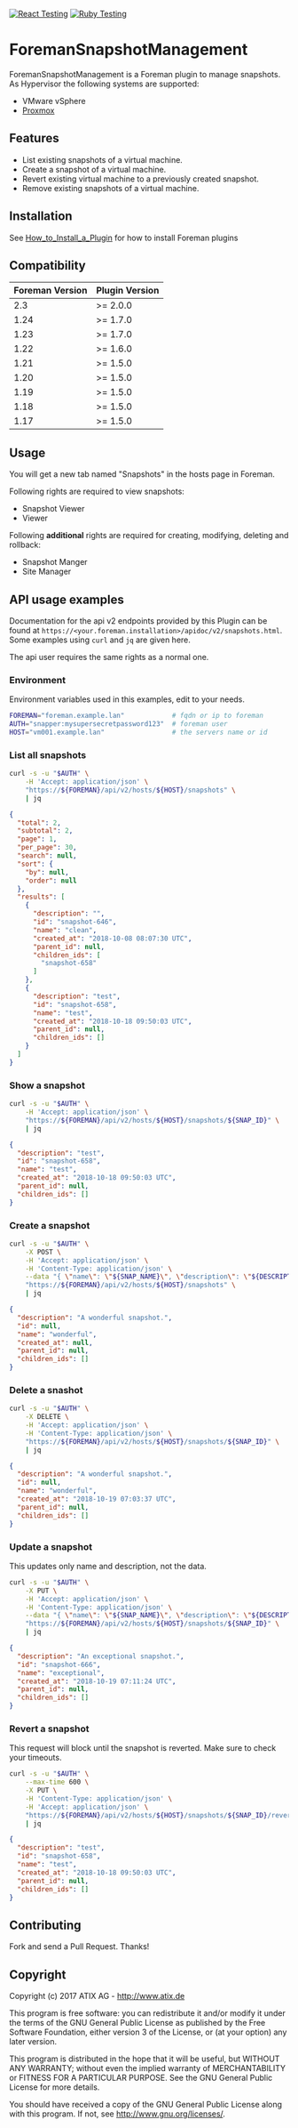 [![React Testing](https://github.com/ATIX-AG/foreman_snapshot_management/actions/workflows/react.yml/badge.svg)](https://github.com/ATIX-AG/foreman_snapshot_management/actions/workflows/react.yml)
[![Ruby Testing](https://github.com/ATIX-AG/foreman_snapshot_management/actions/workflows/ruby.yml/badge.svg)](https://github.com/ATIX-AG/foreman_snapshot_management/actions/workflows/ruby.yml)

# ForemanSnapshotManagement

ForemanSnapshotManagement is a Foreman plugin to manage snapshots.
As Hypervisor the following systems are supported:
- VMware vSphere
- [Proxmox](https://www.proxmox.com/)

## Features

- List existing snapshots of a virtual machine.
- Create a snapshot of a virtual machine.
- Revert existing virtual machine to a previously created snapshot.
- Remove existing snapshots of a virtual machine.

## Installation

See [How_to_Install_a_Plugin](http://projects.theforeman.org/projects/foreman/wiki/How_to_Install_a_Plugin) for how to install Foreman plugins

## Compatibility

| Foreman Version | Plugin Version |
| --------------- | -------------- |
| 2.3             | >= 2.0.0       |
| 1.24            | >= 1.7.0       |
| 1.23            | >= 1.7.0       |
| 1.22            | >= 1.6.0       |
| 1.21            | >= 1.5.0       |
| 1.20            | >= 1.5.0       |
| 1.19            | >= 1.5.0       |
| 1.18            | >= 1.5.0       |
| 1.17            | >= 1.5.0       |

## Usage

You will get a new tab named "Snapshots" in the hosts page in Foreman.

Following rights are required to view snapshots:

- Snapshot Viewer
- Viewer

Following **additional** rights are required for creating, modifying, deleting and rollback:

- Snapshot Manger
- Site Manager

## API usage examples

Documentation for the api v2 endpoints provided by this Plugin can be found at `https://<your.foreman.installation>/apidoc/v2/snapshots.html`.
Some examples using `curl` and `jq` are given here.

The api user requires the same rights as a normal one.

### Environment

Environment variables used in this examples, edit to your needs.

```bash
FOREMAN="foreman.example.lan"            # fqdn or ip to foreman
AUTH="snapper:mysupersecretpassword123"  # foreman user
HOST="vm001.example.lan"                 # the servers name or id
```

### List all snapshots

```bash
curl -s -u "$AUTH" \
    -H 'Accept: application/json' \
    "https://${FOREMAN}/api/v2/hosts/${HOST}/snapshots" \
    | jq
```

```json
{
  "total": 2,
  "subtotal": 2,
  "page": 1,
  "per_page": 30,
  "search": null,
  "sort": {
    "by": null,
    "order": null
  },
  "results": [
    {
      "description": "",
      "id": "snapshot-646",
      "name": "clean",
      "created_at": "2018-10-08 08:07:30 UTC",
      "parent_id": null,
      "children_ids": [
        "snapshot-658"
      ]
    },
    {
      "description": "test",
      "id": "snapshot-658",
      "name": "test",
      "created_at": "2018-10-18 09:50:03 UTC",
      "parent_id": null,
      "children_ids": []
    }
  ]
}
```

### Show a snapshot

```bash
curl -s -u "$AUTH" \
    -H 'Accept: application/json' \
    "https://${FOREMAN}/api/v2/hosts/${HOST}/snapshots/${SNAP_ID}" \
    | jq
```

```json
{
  "description": "test",
  "id": "snapshot-658",
  "name": "test",
  "created_at": "2018-10-18 09:50:03 UTC",
  "parent_id": null,
  "children_ids": []
}
```

### Create a snapshot

```bash
curl -s -u "$AUTH" \
    -X POST \
    -H 'Accept: application/json' \
    -H 'Content-Type: application/json' \
    --data "{ \"name\": \"${SNAP_NAME}\", \"description\": \"${DESCRIPTION}\" }" \
    "https://${FOREMAN}/api/v2/hosts/${HOST}/snapshots" \
    | jq
```

```json
{
  "description": "A wonderful snapshot.",
  "id": null,
  "name": "wonderful",
  "created_at": null,
  "parent_id": null,
  "children_ids": []
}
```

### Delete a snashot

```bash
curl -s -u "$AUTH" \
    -X DELETE \
    -H 'Accept: application/json' \
    -H 'Content-Type: application/json' \
    "https://${FOREMAN}/api/v2/hosts/${HOST}/snapshots/${SNAP_ID}" \
    | jq
```

```json
{
  "description": "A wonderful snapshot.",
  "id": null,
  "name": "wonderful",
  "created_at": "2018-10-19 07:03:37 UTC",
  "parent_id": null,
  "children_ids": []
}
```

### Update a snapshot

This updates only name and description, not the data.

```bash
curl -s -u "$AUTH" \
    -X PUT \
    -H 'Accept: application/json' \
    -H 'Content-Type: application/json' \
    --data "{ \"name\": \"${SNAP_NAME}\", \"description\": \"${DESCRIPTION}\" }" \
    "https://${FOREMAN}/api/v2/hosts/${HOST}/snapshots/${SNAP_ID}" \
    | jq
```

```json
{
  "description": "An exceptional snapshot.",
  "id": "snapshot-666",
  "name": "exceptional",
  "created_at": "2018-10-19 07:11:24 UTC",
  "parent_id": null,
  "children_ids": []
}
```

### Revert a snapshot

This request will block until the snapshot is reverted. Make sure to check your timeouts.

```bash
curl -s -u "$AUTH" \
    --max-time 600 \
    -X PUT \
    -H 'Content-Type: application/json' \
    -H 'Accept: application/json' \
    "https://${FOREMAN}/api/v2/hosts/${HOST}/snapshots/${SNAP_ID}/revert" \
    | jq
```

```json
{
  "description": "test",
  "id": "snapshot-658",
  "name": "test",
  "created_at": "2018-10-18 09:50:03 UTC",
  "parent_id": null,
  "children_ids": []
}
```

## Contributing

Fork and send a Pull Request. Thanks!

## Copyright
Copyright (c) 2017 ATIX AG - http://www.atix.de

This program is free software: you can redistribute it and/or modify it under the terms of the GNU General Public License as published by the Free Software Foundation, either version 3 of the License, or (at your option) any later version.

This program is distributed in the hope that it will be useful, but WITHOUT ANY WARRANTY; without even the implied warranty of MERCHANTABILITY or FITNESS FOR A PARTICULAR PURPOSE. See the GNU General Public License for more details.

You should have received a copy of the GNU General Public License along with this program. If not, see http://www.gnu.org/licenses/.
